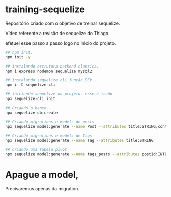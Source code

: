 # training-sequelize
Repositório criado com o objetivo de treinar sequelize.

Vídeo referente a revisão de sequelize do Thiago.

efetuei esse passo a passo logo no inicio do projeto.

``` bash
## npm init.
npm init -y

## instalando estrutura backend classica.
npm i express nodemon sequelize mysql2

## instalando sequelize cli função DEV.
npm i -D sequelize-cli

## iniciando sequelize no projeto, esse é irado.
npx sequelize-cli init

## Criando o banco.
npx sequelize db:create

## Criando migrations e models de posts
npx sequelize model:generate --name Post --attributes title:STRING,content:TEXT

## Criando migrations e models de Tags
npx sequelize model:generate --name Tag --attributes title:STRING

## Criando uma tabela pivot
npx sequelize model:generate --name tags_posts --attributes postId:INTEGER,tagId:INTEGER

```
# Apague a model,

Precisaremos apenas da migration.
